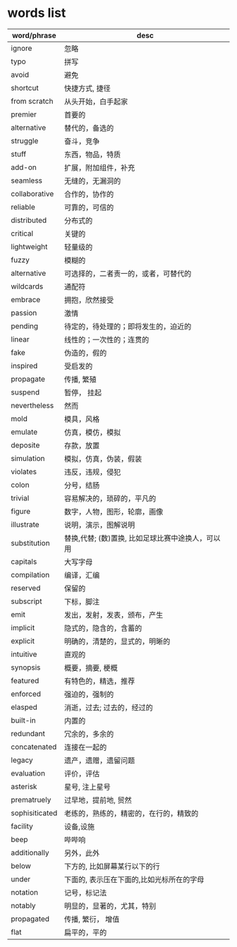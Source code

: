 # words list

| word/phrase | desc |
| ---- | ---- |
| ignore | 忽略 |
| typo | 拼写 |
| avoid | 避免 |
| shortcut | 快捷方式, 捷径 |
| from scratch | 从头开始，白手起家 |
| premier | 首要的 |
| alternative | 替代的，备选的 |
| struggle | 奋斗，竞争|
| stuff | 东西，物品，特质 |
| add-on | 扩展，附加组件，补充|
| seamless| 无缝的，无漏洞的 |
| collaborative | 合作的，协作的 |
| reliable | 可靠的，可信的 |
| distributed |  分布式的 |
| critical |  关键的 |
| lightweight |  轻量级的 |
| fuzzy |  模糊的 |
| alternative |  可选择的，二者责一的，或者，可替代的 |
| wildcards |  通配符 |
| embrace |  拥抱，欣然接受 |
| passion |  激情 |
| pending |  待定的，待处理的；即将发生的，迫近的 |
| linear |  线性的；一次性的；连贯的|
| fake |  伪造的，假的 |
| inspired | 受启发的 |
| propagate | 传播, 繁殖 |
| suspend | 暂停， 挂起 |
| nevertheless  | 然而 |
| mold  | 模具，风格 |
| emulate  | 仿真，模仿，模拟|
| deposite  | 存款，放置 |
| simulation  | 模拟，仿真，伪装，假装 |
| violates  | 违反，违规，侵犯 |
| colon  | 分号，结肠 |
| trivial | 容易解决的，琐碎的，平凡的 |
| figure | 数字，人物，图形，轮廓，画像 |
| illustrate | 说明，演示，图解说明 |
| substitution | 替换,代替; (数)置换, 比如足球比赛中途换人，可以用 |
| capitals | 大写字母 |
| compilation | 编译，汇编 |
| reserved | 保留的 |
| subscript | 下标，脚注 |
| emit | 发出，发射，发表，颁布，产生 |
| implicit | 隐式的，隐含的，含蓄的 |
| explicit | 明确的，清楚的，显式的，明晰的 |
| intuitive | 直观的 |
| synopsis | 概要，摘要, 梗概 |
| featured | 有特色的，精选，推荐 |
| enforced | 强迫的，强制的 |
| elasped | 消逝，过去; 过去的，经过的 |
| built-in | 内置的 |
| redundant | 冗余的，多余的 |
| concatenated | 连接在一起的 |
| legacy | 遗产，遗赠，遗留问题 |
| evaluation | 评价，评估 |
| asterisk | 星号, 注上星号 |
| prematruely | 过早地，提前地, 贸然 |
| sophisiticated | 老练的，熟练的，精密的，在行的，精致的 |
| facility | 设备,设施 |
| beep | 哔哔响 |
| additionally | 另外，此外 |
| below | 下方的, 比如屏幕某行以下的行 |
| under | 下面的, 表示压在下面的,比如光标所在的字母 |
| notation | 记号，标记法 |
| notably | 明显的，显著的，尤其，特别 |
| propagated | 传播, 繁衍， 增值 |
| flat | 扁平的，平的 |
